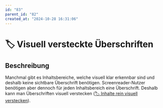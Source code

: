 ```yaml
---
id: "83"
parent_id: "82"
created_at: "2024-10-28 16:31:06"
---
```


# 🏷️ Visuell versteckte Überschriften

## Beschreibung

Manchmal gibt es Inhaltsbereiche, welche visuell klar erkennbar sind und deshalb keine sichtbare Überschrift benötigen. Screenreader-Nutzer benötigen aber dennoch für jeden Inhaltsbereich eine Überschrift. Deshalb kann man Überschriften visuell verstecken ([🏷️ Inhalte rein visuell verstecken](/de/tags/inhalte-rein-visuell-verstecken)).
